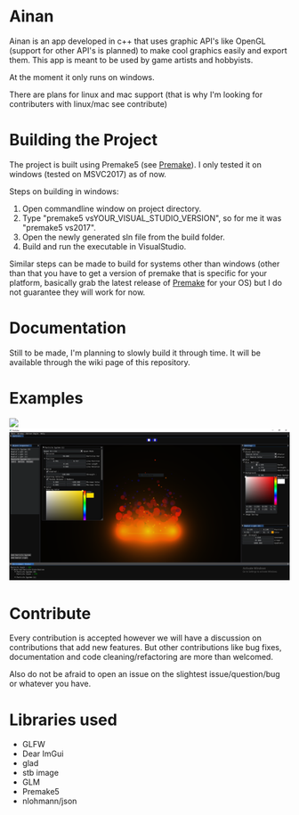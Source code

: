 # Ainan
Ainan is an app developed in c++ that uses graphic API's like OpenGL (support for other API's is planned) to make cool graphics easily and export them.
This app is meant to be used by game artists and hobbyists.

At the moment it only runs on windows.

There are plans for linux and mac support (that is why I'm looking for contributers with linux/mac see contribute)

# Building the Project
The project is built using Premake5 (see [Premake](https://github.com/premake/premake-core)). I only tested it on windows (tested on MSVC2017) as of now.

Steps on building in windows:

1. Open commandline window on project directory.
2. Type "premake5 vsYOUR_VISUAL_STUDIO_VERSION", so for me it was "premake5 vs2017".
3. Open the newly generated sln file from the build folder.
4. Build and run the executable in VisualStudio.

Similar steps can be made to build for systems other than windows (other than that you have to get a version of premake that is specific for your platform, basically grab the latest release of [Premake](https://github.com/premake/premake-core) for your OS) but I do not guarantee they will work for now. 

# Documentation
Still to be made, I'm planning to slowly build it through time. It will be available through the wiki page of this repository.

# Examples
![](github/appGIF.gif)
![](github/appScreenshot.PNG)

# Contribute
Every contribution is accepted however we will have a discussion on contributions that add new features. But other contributions like bug fixes, documentation and code cleaning/refactoring are more than welcomed.

Also do not be afraid to open an issue on the slightest issue/question/bug or whatever you have.

# Libraries used
* GLFW
* Dear ImGui
* glad
* stb image
* GLM
* Premake5
* nlohmann/json
